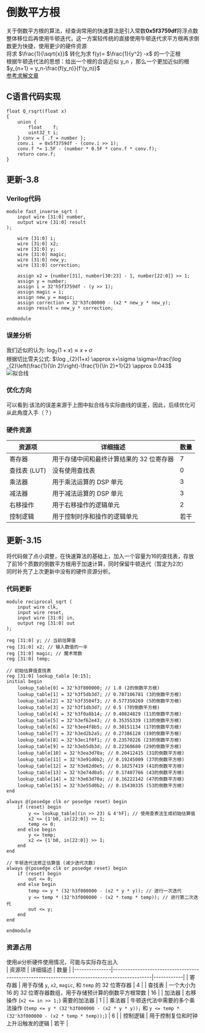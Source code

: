 # 倒数平方根  
关于倒数平方根的算法，经查询常用的快速算法是引入常数**0x5f3759df**将浮点数整体移位后再使用牛顿迭代，这一方案较传统的直接使用牛顿迭代求平方根再求倒数更为快捷，使用更少的硬件资源  
将求 $\frac{1}{\sqrt{x}}$ 转化为求 f(y)= $\frac{1}{y^2} -x$ 的一个正根  
根据牛顿迭代法的思想：给出一个根的合适近似 y_n ，那么一个更加近似的根 $y_{n+1} = y_n-\frac{f(y_n)}{f'(y_n)}$  
[参考求解文章](https://zhuanlan.zhihu.com/p/571321688)  
## C语言代码实现  
```
float Q_rsqrt(float x)
{
    union {
        float    f;
        uint32_t i;
    } conv = { .f = number };
    conv.i  = 0x5f3759df - (conv.i >> 1);
    conv.f *= 1.5F - (number * 0.5F * conv.f * conv.f);
    return conv.f;
}  
```
## 更新-3.8
### Verilog代码  
```
module fast_inverse_sqrt (
    input wire [31:0] number,
    output wire [31:0] result
);

    wire [31:0] i;
    wire [31:0] x2;
    wire [31:0] y;
    wire [31:0] magic;
    wire [31:0] new_y;
    wire [31:0] correction;

    assign x2 = {number[31], number[30:23] - 1, number[22:0]} >> 1;
    assign y = number;
    assign i = 32'h5f3759df - (y >> 1);
    assign magic = i;
    assign new_y = magic;
    assign correction = 32'h3fc00000 - (x2 * new_y * new_y);
    assign result = new_y * correction;

endmodule  
```
### 误差分析
我们近似的认为: $\log _{2}(1+x) \approx x+\sigma$  
根据切比雪夫公式: $\log _{2}(1+x) \approx x+\sigma \sigma=\frac{\log _{2}\left(\frac{1}{\ln 2}\right)-\frac{1}{\ln 2}+1}{2} \approx 0.043$  
![拟合线](https://pic2.zhimg.com/v2-8507040a883bf269a4bd20ed8db6f019_r.jpg)  
### 优化方向
可以看到:该法的误差来源于上图中拟合线与实际曲线的误差，因此，后续优化可从此角度入手（？）  
### 硬件资源
| 资源项         | 详细描述                                                                                     | 数量         |
|---------------|----------------------------------------------------------------------------------------------|------------|
| 寄存器         | 用于存储中间和最终计算结果的 32 位寄存器                                                      | 7          |
| 查找表 (LUT)   | 没有使用查找表                                                                               | 0          |
| 乘法器         | 用于乘法运算的 DSP 单元                                                                      | 3          |
| 减法器         | 用于减法运算的 DSP 单元                                                                      | 3          |
| 右移操作       | 用于右移操作的逻辑单元                                                                      | 2          |
| 控制逻辑       | 用于控制时序和操作的逻辑单元                                                                | 若干        |

## 更新-3.15
将代码做了点小调整，在快速算法的基础上，加入一个容量为16的查找表，存放了前16个质数的倒数平方根用于加速计算，同时保留牛顿迭代（暂定为2次）  
同时补充了上次更新中没有的硬件资源分析。
### 代码更新 
```
module reciprocal_sqrt (
    input wire clk,
    input wire reset,
    input wire [31:0] in,
    output reg [31:0] out
);

reg [31:0] y; // 当前估算值
reg [31:0] x2; // 输入数值的一半
reg [31:0] magic; // 魔术常数
reg [31:0] temp;

// 初始估算值查找表
reg [31:0] lookup_table [0:15];
initial begin
    lookup_table[0] = 32'h3f800000; // 1.0 (2的倒数平方根)
    lookup_table[1] = 32'h3f5db3d7; // 0.707106781 (3的倒数平方根)
    lookup_table[2] = 32'h3f3504f3; // 0.577350269 (5的倒数平方根)
    lookup_table[3] = 32'h3f1db3d7; // 0.5 (7的倒数平方根)
    lookup_table[4] = 32'h3f0a8b14; // 0.40824829 (11的倒数平方根)
    lookup_table[5] = 32'h3ef62e43; // 0.35355339 (13的倒数平方根)
    lookup_table[6] = 32'h3ee4f8b5; // 0.30151134 (17的倒数平方根)
    lookup_table[7] = 32'h3ed2b2a5; // 0.27386128 (19的倒数平方根)
    lookup_table[8] = 32'h3ec1f0f1; // 0.23570226 (23的倒数平方根)
    lookup_table[9] = 32'h3eb5db3d; // 0.22360680 (29的倒数平方根)
    lookup_table[10] = 32'h3ea3d70a; // 0.20412415 (31的倒数平方根)
    lookup_table[11] = 32'h3e91d0b2; // 0.19245009 (37的倒数平方根)
    lookup_table[12] = 32'h3e82d0e5; // 0.18257419 (41的倒数平方根)
    lookup_table[13] = 32'h3e74d0a5; // 0.17407766 (43的倒数平方根)
    lookup_table[14] = 32'h3e63d70a; // 0.16222142 (47的倒数平方根)
    lookup_table[15] = 32'h3e55d0b2; // 0.15430335 (53的倒数平方根)
end

always @(posedge clk or posedge reset) begin
    if (reset) begin
        y <= lookup_table[(in >> 23) & 4'hF]; // 使用查表法生成初始估算值
        x2 <= {1'b0, in[22:0]} >> 1;
        temp <= 0;
    end else begin
        y <= temp;
        x2 <= {1'b0, in[22:0]} >> 1;
    end
end

// 牛顿迭代法修正估算值 (减少迭代次数)
always @(posedge clk or posedge reset) begin
    if (reset) begin
        out <= 0;
    end else begin
        temp <= y * (32'h3f000000 - (x2 * y * y)); // 进行一次迭代
        y <= temp * (32'h3f000000 - (x2 * temp * temp)); // 进行第二次迭代
        out <= y;
    end
end

endmodule
```
### 资源占用
使用ai分析硬件使用情况，可能与实际存在出入  
| 资源项         | 详细描述                                                                                     | 数量         |
|---------------|----------------------------------------------------------------------------------------------|------------|
| 寄存器         | 用于存储 `y`, `x2`, `magic`, 和 `temp` 的 32 位寄存器                                           | 4          |
| 查找表         | 一个大小为 16 的 32 位寄存器数组，用于存储预计算的倒数平方根常数                                 | 16         |
| 加法器         | 右移操作 (`x2 <= in >> 1;`) 需要的加法器                                                       | 1          |
| 乘法器         | 牛顿迭代法中需要的多个乘法操作 (`temp <= y * (32'h3f000000 - (x2 * y * y));` 和 `y <= temp * (32'h3f000000 - (x2 * temp * temp));`) | 6          |
| 控制逻辑       | 用于控制复位和时钟上升沿触发的逻辑                                                             | 若干        |  